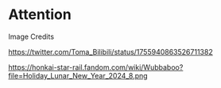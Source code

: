 # Attention

Image Credits

https://twitter.com/Toma_Bilibili/status/1755940863526711382 

https://honkai-star-rail.fandom.com/wiki/Wubbaboo?file=Holiday_Lunar_New_Year_2024_8.png
